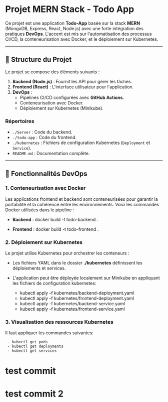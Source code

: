 # Projet MERN Stack - Todo App

Ce projet est une application **Todo-App** basée sur la stack **MERN** (MongoDB, Express, React, Node.js) avec une forte intégration des pratiques **DevOps**. L'accent est mis sur l'automatisation des processus CI/CD, la conteneurisation avec Docker, et le déploiement sur Kubernetes.

---

## 📂 Structure du Projet

Le projet se compose des éléments suivants :
1. **Backend (Node.js)** : Fournit les API pour gérer les tâches.
2. **Frontend (React)** : L'interface utilisateur pour l'application.
3. **DevOps** :
   - Pipelines CI/CD configurées avec **GitHub Actions**.
   - Conteneurisation avec Docker.
   - Déploiement sur Kubernetes (Minikube).

### Répertoires
- `./Server` : Code du backend.
- `./todo-app` : Code du frontend.
- `./kubernetes` : Fichiers de configuration Kubernetes (`Deployment` et `Service`).
- `README.md` : Documentation complète.

---

## 🚀 Fonctionnalités DevOps

### 1. **Conteneurisation avec Docker**

Les applications frontend et backend sont conteneurisées pour garantir la portabilité et la cohérence entre les environnements. Voici les commandes Docker utilisées dans le pipeline :
- **Backend** :
  docker build -t todo-backend .

- **Frontend** :
  docker build -t todo-frontend .

### 2. **Déploiement sur Kubernetes**
Le projet utilise Kubernetes pour orchestrer les conteneurs :

  - Les fichiers YAML dans le dossier **./kubernetes** définissent les déploiements et services.
  - L'application peut être déployée localement sur Minikube en appliquant les fichiers de configuration kubernetes:

     - kubectl apply -f kubernetes/backend-deployment.yaml
     - kubectl apply -f kubernetes/frontend-deployment.yaml
     - kubectl apply -f kubernetes/backend-service.yaml
     - kubectl apply -f kubernetes/frontend-service.yaml

### 3. **Visualisation des ressources Kubernetes**
Il faut appliquer les commandes suivantes:

     - kubectl get pods
     - kubectl get deployments
     - kubectl get services


# test commit

# test commit 2
